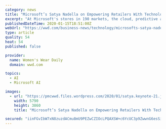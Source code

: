 ```yaml
---
category: news
title: "Microsoft’s Satya Nadella on Empowering Retailers With Technology"
excerpt: "At Microsoft's stores in 190 markets, the cloud, predictive analytics, machine learning and cognitive services are used to solve complex challenges with lessons learned passed on to customers."
publishedDateTime: 2020-01-15T18:51:00Z
webUrl: "https://wwd.com/business-news/technology/microsofts-satya-nadella-on-empowering-retailers-with-technology-1203424736/"
type: article
quality: 54
heat: 54
published: false

provider:
  name: Women's Wear Daily
  domain: wwd.com

topics:
  - AI
  - Microsoft AI

images:
  - url: "https://pmcwwd.files.wordpress.com/2020/01/satya.keynote-21.jpg?crop=0px%2C0px%2C5790px%2C3862px&#038;resize=640%2C415"
    width: 5790
    height: 3860
    title: "Microsoft’s Satya Nadella on Empowering Retailers With Technology"

secured: "iinFGvIbW7xN8zuzdACmu8mU9PEZwCZIOcLPQAXSW+c6YcUC3p9ZwwnG6esSizA3jR2+Zxce7YYPjrhN+jxD3jR/hWCu/K3hiMk/qo6UlIHsFOK7kUTGCsd9PzoWomjE02W91x1MatadtV0/UvlWare1/UGo/X7s5bHWL22w+5t5jwz18Jm5f3KzAllhRHToYjdRhOPRPDvyAfGAjX21NYvkbyuShLl1Sy7H840B9b/+5qjedZTkfPSVDHBnekKpG1BabGWXNcFEwWw4vfvM+exOWuF/Aa7rqnzdLrKc+sxzyLR2UDbAbPeGhyM/WEaW;2N74koqn8/55M7nxC2SmNQ=="
---
```


